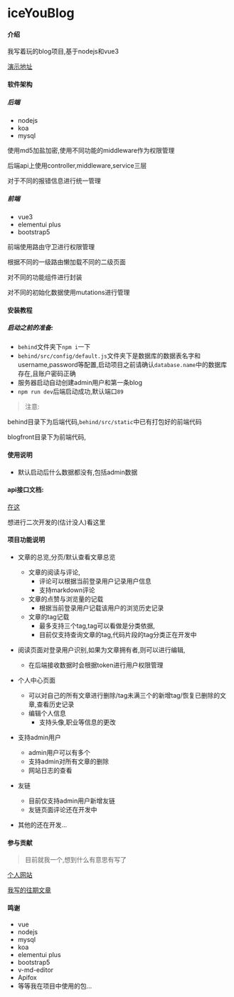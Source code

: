# iceYouBlog

#### 介绍
我写着玩的blog项目,基于nodejs和vue3

[演示地址](http://blog.icestone.top/#/)

#### 软件架构

##### 后端

- nodejs
- koa
- mysql

使用md5加盐加密,使用不同功能的middleware作为权限管理

后端api上使用controller,middleware,service三层

对于不同的报错信息进行统一管理

##### 前端

- vue3
- elementui plus
- bootstrap5

前端使用路由守卫进行权限管理

根据不同的一级路由懒加载不同的二级页面

对不同的功能组件进行封装

对不同的初始化数据使用mutations进行管理

#### 安装教程

##### 启动之前的准备:

- `behind`文件夹下`npm i`一下
- `behind/src/config/default.js`文件夹下是数据库的数据表名字和username,password等配置,启动项目之前请确认`database.name`中的数据库存在,且账户密码正确
- 服务器启动自动创建admin用户和第一条blog
- `npm run dev`后端启动成功,默认端口`89`

> 注意:

behind目录下为后端代码,`behind/src/static`中已有打包好的前端代码

blogfront目录下为前端代码,



#### 使用说明

- 默认启动后什么数据都没有,包括admin数据

#### api接口文档:

[在这](https://www.apifox.cn/apidoc/shared-156d6b82-1b42-4afd-9865-ac976cad0026)

想进行二次开发的(估计没人)看这里

#### 项目功能说明

- 文章的总览,分页/默认查看文章总览
  - 文章的阅读与评论,
    - 评论可以根据当前登录用户记录用户信息
    - 支持markdown评论
  - 文章的点赞与浏览量的记载
    - 根据当前登录用户记载该用户的浏览历史记录
  - 文章的tag记载
    - 最多支持三个tag,tag可以看做是分类依据,
    - 目前仅支持查询文章的tag,代码片段的tag分类正在开发中
- 阅读页面对登录用户识别,如果为文章拥有者,则可以进行编辑,
  - 在后端接收数据时会根据token进行用户权限管理
- 个人中心页面
  - 可以对自己的所有文章进行删除/tag未满三个的新增tag/恢复已删除的文章,查看历史记录
  - 编辑个人信息
    - 支持头像,职业等信息的更改
- 支持admin用户
  - admin用户可以有多个
  - 支持admin对所有文章的删除
  - 网站日志的查看
- 友链
  - 目前仅支持admin用户新增友链
  - 友链页面评论还在开发中





- 其他的还在开发...

#### 参与贡献

> 目前就我一个,想到什么有意思有写了

[个人网站](http://blog.icestone.top/#/)

[我写的往期文章](https://blog.csdn.net/ice_stone_kai?spm=1000.2115.3001.5113)

#### 鸣谢

- vue
- nodejs
- mysql
- koa
- elementui plus
- bootstrap5
- v-md-editor
- Apifox
- 等等我在项目中使用的包...
